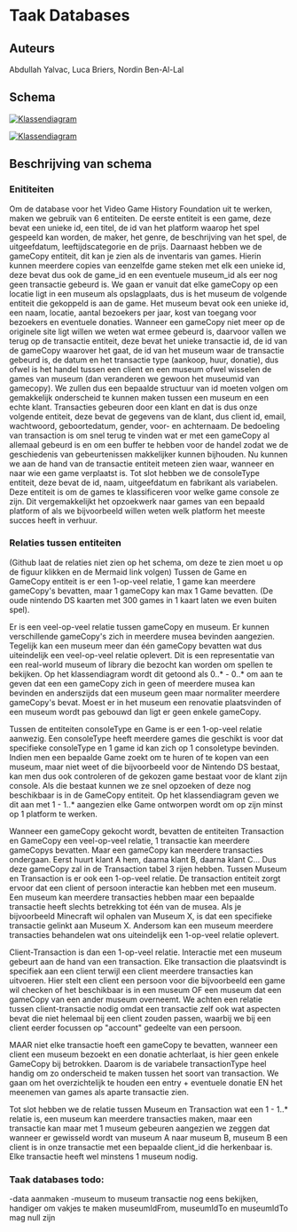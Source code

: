 # Taak Databases
## Auteurs
Abdullah Yalvac,
Luca Briers,
Nordin Ben-Al-Lal

## Schema  
[![Klassendiagram](https://mermaid.ink/img/pako:eNqFVcGO2jAQ_RXLxwoQAUIJqnooy-6lW1VdLq0iVW4ysFYTO7KdbSni3zt2EmIDy4IEzpvHzPObsTnQTOZAlzQrmNZ3nO0UK1ORcwWZ4VKQT5tUuBh5YCWQQyoIvj5LsSNkh8hPnjfQk1EcQcNNAR4pk0LLAjb76oKawwsUsgIVoDsQCs54OlO8snIa_I4ZIAoKYBrsukG5MITtYGXF8i3PWP-DbSGZIZXiGXKP3YbWZVXIPYC_J2ixk1aHlrWGujzXDyXjRYBUmPaPVCFNoEsBgMXNBYjbzq0TqK7T9-iqhpZfV3JZQvrbt868cM2NVPorqO_AlO8LCKOYyOAewIdzKVwOTQJVG-Rq1gyHL830eGheVnCsEGJ2clay2t-02bXZS9u3ei3QFy9ipysQuXI1Q-vOdLROXeniWRudDPKLK_PcK-ioXdt87KIbZMuVNl8cfJq-VX8wAp03DsxF4pKJeosW1OpMA8sVaH0v1TeoGLfQayfHM-2hbcrhzUYFB_9a665OBJbqjhxJaZRS8mE4_Ngum2FPhbtlguh4NHqHT526hmJXfSxkdql8h8N6fcZU-PN8Cr1W-hbZ38VbvHY-iTXfvumAlqBwEnO8ip3_KTXPgProEpc5U79Tig4ij9VGPu1FRpdbVmgY0LrKsZPt1X1CKyZ-SInPRtXNI10e6F-6jKLFKIoXyXySLOJpPJ4M6J4uh9FsFMeTKE6ieJzMp7PJcUD_uQTjUTJfxPEsShbv8SOaDijk9i55bP857FcnY-0irYrjf6k3GtM?type=png)](https://mermaid.live/edit#pako:eNqFVcGO2jAQ_RXLxwoQAUIJqnooy-6lW1VdLq0iVW4ysFYTO7KdbSni3zt2EmIDy4IEzpvHzPObsTnQTOZAlzQrmNZ3nO0UK1ORcwWZ4VKQT5tUuBh5YCWQQyoIvj5LsSNkh8hPnjfQk1EcQcNNAR4pk0LLAjb76oKawwsUsgIVoDsQCs54OlO8snIa_I4ZIAoKYBrsukG5MITtYGXF8i3PWP-DbSGZIZXiGXKP3YbWZVXIPYC_J2ixk1aHlrWGujzXDyXjRYBUmPaPVCFNoEsBgMXNBYjbzq0TqK7T9-iqhpZfV3JZQvrbt868cM2NVPorqO_AlO8LCKOYyOAewIdzKVwOTQJVG-Rq1gyHL830eGheVnCsEGJ2clay2t-02bXZS9u3ei3QFy9ipysQuXI1Q-vOdLROXeniWRudDPKLK_PcK-ioXdt87KIbZMuVNl8cfJq-VX8wAp03DsxF4pKJeosW1OpMA8sVaH0v1TeoGLfQayfHM-2hbcrhzUYFB_9a665OBJbqjhxJaZRS8mE4_Ngum2FPhbtlguh4NHqHT526hmJXfSxkdql8h8N6fcZU-PN8Cr1W-hbZ38VbvHY-iTXfvumAlqBwEnO8ip3_KTXPgProEpc5U79Tig4ij9VGPu1FRpdbVmgY0LrKsZPt1X1CKyZ-SInPRtXNI10e6F-6jKLFKIoXyXySLOJpPJ4M6J4uh9FsFMeTKE6ieJzMp7PJcUD_uQTjUTJfxPEsShbv8SOaDijk9i55bP857FcnY-0irYrjf6k3GtM)

[![Klassendiagram](https://mermaid.ink/img/pako:eNqFVE2PmzAQ_SuWjxWJ-Eg2Kap6aPbj0q2qbi6tkCoXhqwlsJFttk2j_PeOgQSbNLtwwH5-zDy_GftAc1kATWleMa1vOdspVmei4Apyw6Ugn7aZ6NbIA6uBHDJB8PksxY6QHSI_edFDT0ZxBA03FTikXAotK9jumwtqAS9QyQaUh-5AKJjwdK54Y-X0-C0zQBRUwDTYcY9yYQjbwcaK5SXP2fhDWUlmSKN4jtxjJk5bemw1tLW_qbrDploFbtUDKukmsLlfuOZGKv0V1Hdgys0MwigmcrgHcOFCii6GJp6qLXI16-13pZkRP8vrPa44ZvAxW5uNbPY-OtlcZ6QTdjTzTqAvzoqtnydy0-X0rZvoGJwiUDNe-VCDIX5L5cogv7gyz6OCExX7oZi0yGU1SMmVNl86-HiWOLaep_OVlrwIXDPRlmhBqyYaWKFA63upvkHDuIWu9aZj2sNQlMObhfKO1v9Kd7UjuoTdWc1olFHyYTb7iMNwPn-Hs5OCnmJH45rP7M9GJlwXvYjRGDETbs-el66lfo0cOanf4g09SKzB9qUBrUFhtxV4oXUeZ9Q8A-qjKQ4LKFlbmYyiRUhlrZFPe5HTtGSVhoC2TYEFG-7AM9ow8UNKnBvV9lOaHugfmibreRhH0ftlvF4so0USB3RP01kcL-dRnCyiZLUOw3WSJMeA_u0iRPMF0lY34WK1Cm_wE1Ao7J3xONzB9nPScdetDDKO_wCoMdyP?type=png)](https://mermaid.live/edit#pako:eNqFVE2PmzAQ_SuWjxWJ-Eg2Kap6aPbj0q2qbi6tkCoXhqwlsJFttk2j_PeOgQSbNLtwwH5-zDy_GftAc1kATWleMa1vOdspVmei4Apyw6Ugn7aZ6NbIA6uBHDJB8PksxY6QHSI_edFDT0ZxBA03FTikXAotK9jumwtqAS9QyQaUh-5AKJjwdK54Y-X0-C0zQBRUwDTYcY9yYQjbwcaK5SXP2fhDWUlmSKN4jtxjJk5bemw1tLW_qbrDploFbtUDKukmsLlfuOZGKv0V1Hdgys0MwigmcrgHcOFCii6GJp6qLXI16-13pZkRP8vrPa44ZvAxW5uNbPY-OtlcZ6QTdjTzTqAvzoqtnydy0-X0rZvoGJwiUDNe-VCDIX5L5cogv7gyz6OCExX7oZi0yGU1SMmVNl86-HiWOLaep_OVlrwIXDPRlmhBqyYaWKFA63upvkHDuIWu9aZj2sNQlMObhfKO1v9Kd7UjuoTdWc1olFHyYTb7iMNwPn-Hs5OCnmJH45rP7M9GJlwXvYjRGDETbs-el66lfo0cOanf4g09SKzB9qUBrUFhtxV4oXUeZ9Q8A-qjKQ4LKFlbmYyiRUhlrZFPe5HTtGSVhoC2TYEFG-7AM9ow8UNKnBvV9lOaHugfmibreRhH0ftlvF4so0USB3RP01kcL-dRnCyiZLUOw3WSJMeA_u0iRPMF0lY34WK1Cm_wE1Ao7J3xONzB9nPScdetDDKO_wCoMdyP)

## Beschrijving van schema
### Enititeiten
Om de database voor het Video Game History Foundation uit te werken, maken we gebruik van 6 entiteiten. De eerste entiteit is een game, deze bevat een unieke id, een titel, de id van het platform waarop het spel gespeeld kan worden, de maker, het genre, de beschrijving van het spel, de uitgeefdatum, leeftijdscategorie en de prijs. Daarnaast hebben we de gameCopy entiteit, dit kan je zien als de inventaris van games. Hierin kunnen meerdere copies van eenzelfde game steken met elk een unieke id, deze bevat dus ook de game_id en een eventuele museum_id als eer nog geen transactie gebeurd is. We gaan er vanuit dat elke gameCopy op een locatie ligt in een museum als opslagplaats, dus is het museum de volgende entiteit die gekoppeld is aan de game. Het museum bevat ook een unieke id, een naam, locatie, aantal bezoekers per jaar, kost van toegang voor bezoekers en eventuele donaties. Wanneer een gameCopy niet meer op de originele site ligt willen we weten wat ermee gebeurd is, daarvoor vallen we terug op de transactie entiteit, deze bevat het unieke transactie id, de id van de gameCopy waarover het gaat, de id van het museum waar de transactie gebeurd is, de datum en het transactie type (aankoop, huur, donatie), dus ofwel is het handel tussen een client en een museum ofwel wisselen de games van museum (dan veranderen we gewoon het museumid van gamecopy). We zullen dus een bepaalde structuur van id moeten volgen om gemakkelijk onderscheid te kunnen maken tussen een museum en een echte klant. Transacties gebeuren door een klant en dat is dus onze volgende entiteit, deze bevat de gegevens van de klant, dus client id, email, wachtwoord, geboortedatum, gender, voor- en achternaam. De bedoeling van transaction is om snel terug te vinden wat er met een gameCopy al allemaal gebeurd is en om een buffer te hebben voor de handel zodat we de geschiedenis van gebeurtenissen makkelijker kunnen bijhouden. Nu kunnen we aan de hand van de transactie entiteit meteen zien waar, wanneer en naar wie een game verplaatst is. Tot slot hebben we de consoleType entiteit, deze bevat de id, naam, uitgeefdatum en fabrikant als variabelen. Deze entiteit is om de games te klassificeren voor welke game console ze zijn. Dit vergemakkelijkt het opzoekwerk naar games van een bepaald platform of als we bijvoorbeeld willen weten welk platform het meeste succes heeft in verhuur.

### Relaties tussen entiteiten 
(Github laat de relaties niet zien op het schema, om deze te zien moet u op de figuur klikken en de Mermaid link volgen)
Tussen de Game en GameCopy entiteit is er een 1-op-veel relatie, 1 game kan meerdere gameCopy's bevatten, maar 1 gameCopy kan max 1 Game bevatten. (De oude nintendo DS kaarten met 300 games in 1 kaart laten we even buiten spel).

Er is een veel-op-veel relatie tussen gameCopy en museum. Er kunnen verschillende gameCopy's zich in meerdere musea bevinden aangezien. Tegelijk kan een museum meer dan één gameCopy bevatten wat dus uiteindelijk een veel-op-veel relatie oplevert. Dit is een representatie van een real-world museum of library die bezocht kan worden om spellen te bekijken. Op het klassendiagram wordt dit getoond als 0..* - 0..* om aan te geven dat een een gameCopy zich in geen of meerdere musea kan bevinden en anderszijds dat een museum geen maar normaliter meerdere gameCopy's bevat. Moest er in het museum een renovatie plaatsvinden of een museum wordt pas gebouwd dan ligt er geen enkele gameCopy.

Tussen de entiteiten consoleType en Game is er een 1-op-veel relatie aanwezig. Een consoleType heeft meerdere games die geschikt is voor dat specifieke consoleType en 1 game id kan zich op 1 consoletype bevinden. Indien men een bepaalde Game zoekt om te huren of te kopen van een museum, maar niet weet of die bijvoorbeeld voor de Nintendo DS bestaat, kan men dus ook controleren of de gekozen game bestaat voor de klant zijn console. Als die bestaat kunnen we ze snel opzoeken of deze nog beschikbaar is in de GameCopy entiteit. Op het klassendiagram geven we dit aan met 1 - 1..* aangezien elke Game ontworpen wordt om op zijn minst op 1 platform te werken.

Wanneer een gameCopy gekocht wordt, bevatten de entiteiten Transaction en GameCopy een veel-op-veel relatie, 1 transactie kan meerdere gameCopys bevatten. Maar een gameCopy kan meerdere transacties ondergaan. Eerst huurt klant A hem, daarna klant B, daarna klant C... Dus deze gameCopy zal in de Transaction tabel 3 rijen hebben. 
Tussen Museum en Transaction is er ook een 1-op-veel relatie. De transaction entiteit zorgt ervoor dat een client of persoon interactie kan hebben met een museum. Een museum kan meerdere transacties hebben maar een bepaalde transactie heeft slechts betrekking tot één van de musea. Als je bijvoorbeeld Minecraft wil ophalen van Museum X, is dat een specifieke transactie gelinkt aan Museum X. Andersom kan een museum meerdere transacties behandelen wat ons uiteindelijk een 1-op-veel relatie oplevert. 

Client-Transaction is dan een 1-op-veel relatie. Interactie met een museum gebeurt aan de hand van een transaction. Elke transaction die plaatsvindt is specifiek aan een client terwijl een client meerdere transacties kan uitvoeren. Hier stelt een client een persoon voor die bijvoorbeeld een game wil checken of het beschikbaar is in een museum OF een museum dat een gameCopy van een ander museum overneemt. We achten een relatie tussen client-transactie nodig omdat een transactie zelf ook wat aspecten bevat die niet helemaal bij een client zouden passen, waarbij we bij een client eerder focussen op "account" gedeelte van een persoon.

MAAR niet elke transactie hoeft een gameCopy te bevatten, wanneer een client een museum bezoekt en een donatie achterlaat, is hier geen enkele GameCopy bij betrokken. Daarom is de variabele transactionType heel handig om zo onderscheid te maken tussen het soort van transaction. We gaan om het overzichtelijk te houden een entry + eventuele donatie EN het meenemen van games als aparte transactie zien.  

Tot slot hebben we de relatie tussen Museum en Transaction wat een 1 - 1..* relatie is, een museum kan meerdere transacties maken, maar een transactie kan maar met 1 museum gebeuren aangezien we zeggen dat wanneer er gewisseld wordt van museum A naar museum B, museum B een client is in onze transactie met een bepaalde client_id die herkenbaar is. Elke transactie heeft wel minstens 1 museum nodig.


### Taak databases todo:
-data aanmaken
-museum to museum transactie nog eens bekijken, handiger om vakjes te maken museumIdFrom, museumIdTo en museumIdTo mag null zijn

